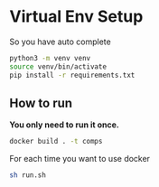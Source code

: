 # Virtual Env Setup

So you have auto complete

```bash
python3 -m venv venv
source venv/bin/activate
pip install -r requirements.txt
```

## How to run

**You only need to run it once.**

```bash
docker build . -t comps
```

For each time you want to use docker

```bash
sh run.sh
```
